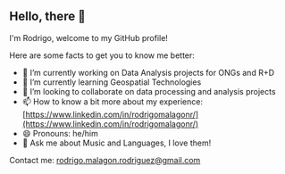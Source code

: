 ## Hello, there 👋
I'm Rodrigo, welcome to my GitHub profile!

Here are some facts to get you to know me better:

- 🔭 I’m currently working on Data Analysis projects for ONGs and R+D
- 🌱 I’m currently learning Geospatial Technologies
- 👯 I’m looking to collaborate on data processing and analysis projects
- 📫 How to know a bit more about my experience: [https://www.linkedin.com/in/rodrigomalagonr/](https://www.linkedin.com/in/rodrigomalagonr/)
- 😄 Pronouns: he/him
- 💬 Ask me about Music and Languages, I love them!

Contact me: [rodrigo.malagon.rodriguez@gmail.com](mailto:rodrigo.malagon.rodriguez@gmail.com)
